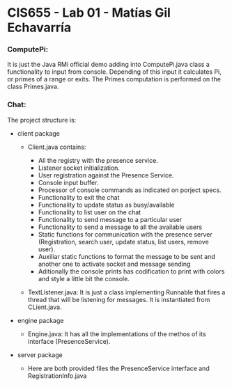 # CIS655 - Lab 01 - Matías Gil Echavarría

### ComputePi:
It is just the Java RMi official demo adding into ComputePi.java class a functionality to input from console. Depending of this input it calculates Pi, or primes of a range or exits. 
The Primes computation is performed on the class Primes.java.

### Chat:
The project structure is:
* client package
  * Client.java contains:
    * All the registry with the presence service.
    * Listener socket initialization.
    * User registration against the Presence Service.
    * Console input buffer.
    * Processor of console commands as indicated on porject specs.
    * Functionality to exit the chat
    * Functionality to update status as busy/available
    * Functionality to list user on the chat
    * Functionality to send message to a particular user
    * Functionality to send a message to all the available users
    * Static functions for communication with the presence server (Registration, search user, update status, list users, remove user).
    * Auxiliar static functions to format the message to be sent and another one to activate socket and message sending
    * Aditionally the console prints has codification to print with colors and style a little bit the console.
    
  * TextListener.java: It is just a class implementing Runnable that fires a thread that will be listening for messages. It is instantiated from CLient.java.

* engine package
  * Engine.java: It has all the implementations of the methos of its interface (PresenceService).

* server package
  * Here are both provided files the PresenceService interface and RegistrationInfo.java
